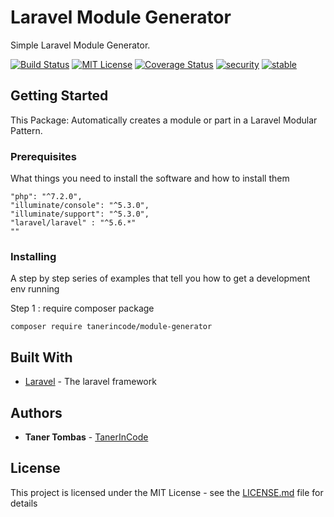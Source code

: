 # Laravel Module Generator

Simple Laravel Module Generator.

[![Build Status](https://travis-ci.org/tanerincode/module-generator.svg?branch=master)](https://packagist.org/packages/tanerincode/module-generator) [![MIT License](https://camo.githubusercontent.com/e65c945b219ec6c6f63826a83df905b3191ae52c/68747470733a2f2f706f7365722e707567782e6f72672f6c61726176656c2f6672616d65776f726b2f6c6963656e73652e737667)](LICENSE) [![Coverage Status](https://coveralls.io/repos/github/tanerincode/module-generator/badge.svg?branch=master)](https://coveralls.io/github/tanerincode/module-generator?branch=master)
[![security](https://img.shields.io/badge/security-2%2F4-green)](SECURITY.md)
[![stable](https://img.shields.io/badge/stable-1.0.0-yellowgreen)](https://packagist.org/packages/tanerincode/module-generator)


## Getting Started

This Package: Automatically creates a module or part in a Laravel Modular Pattern.

### Prerequisites

What things you need to install the software and how to install them

```
"php": "^7.2.0",
"illuminate/console": "^5.3.0",
"illuminate/support": "^5.3.0",
"laravel/laravel" : "^5.6.*"
""
```

### Installing

A step by step series of examples that tell you how to get a development env running

Step 1 : require composer package

```
composer require tanerincode/module-generator
```

## Built With

* [Laravel](https://laravel.com/docs/5.7) - The laravel framework

## Authors

* **Taner Tombas** - [TanerInCode](https://github.com/tanerincode)


## License

This project is licensed under the MIT License - see the [LICENSE.md](https://github.com/tanerincode/module-generator/blob/master/LICENSE) file for details

